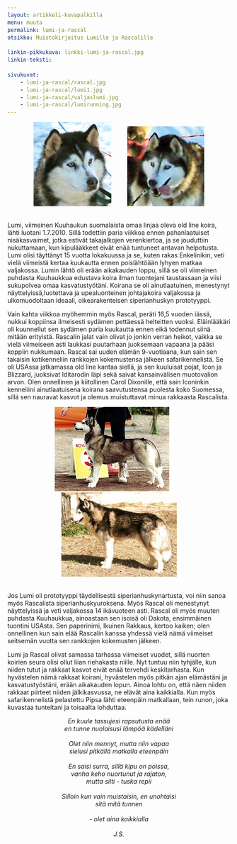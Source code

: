 ```yaml
---
layout: artikkeli-kuvapalkilla
menu: muuta
permalink: lumi-ja-rascal
otsikko: Muistokirjoitus Lumille ja Rascalille

linkin-pikkukuva: linkki-lumi-ja-rascal.jpg
linkin-teksti:

sivukuvat:
    - lumi-ja-rascal/rascal.jpg
    - lumi-ja-rascal/lumi1.jpg
    - lumi-ja-rascal/valjaslumi.jpg
    - lumi-ja-rascal/lumirunning.jpg
---
```


<center>
<img src="images/lumi-ja-rascal/rascal1.jpg">
&nbsp; &nbsp; &nbsp; &nbsp;
<img src="images/lumi-ja-rascal/lumi.jpg">
</center>
<br>

Lumi, viimeinen Kuuhaukun suomalaista omaa linjaa oleva old line koira, lähti luotani 1.7.2010. 
Sillä todettiin paria viikkoa ennen pahanlaatuiset nisäkasvaimet, jotka estivät takajalkojen verenkiertoa, 
ja se jouduttiin nukuttamaan, kun kipulääkkeet eivät enää tuntuneet antavan helpotusta. Lumi olisi täyttänyt 
15 vuotta lokakuussa ja se, kuten rakas Enkelinikin, veti vielä viimeistä kertaa kuukautta ennen poislähtöään 
lyhyen matkaa valjakossa. Lumin lähtö oli erään aikakauden loppu, sillä se oli viimeinen puhdasta Kuuhaukkua 
edustava koira ilman tuontejani taustassaan ja viisi sukupolvea omaa kasvatustyötäni. Koirana se oli 
ainutlaatuinen, menestynyt näyttelyissä,luotettava ja upealuonteinen johtajakoira valjakossa ja ulkomuodoltaan 
ideaali, oikearakenteisen siperianhuskyn prototyyppi.<br>

Vain kahta viikkoa myöhemmin myös Rascal, peräti 16,5 vuoden iässä, nukkui koppiinsa ilmeisesti sydämen 
pettäessä helteitten vuoksi. Eläinlääkäri oli kuunnellut sen sydämen paria kuukautta ennen eikä todennut 
siinä mitään erityistä. Rascalin jalat vain olivat jo jonkin verran heikot, vaikka se vielä viimeiseen asti 
laukkasi puutarhaan juoksemaan vapaana ja pääsi koppiin nukkumaan. Rascal sai uuden elämän 9-vuotiaana, kun 
sain sen takaisin kotikenneliin rankkojen kokemustensa jälkeen safarikennelistä. Se oli USAssa jatkamassa old 
line kantaa siellä, ja sen kuuluisat pojat, Icon ja Blizzard, juoksivat Iditarodin läpi sekä saivat kansainvälisen 
muotovalion arvon. Olen onnellinen ja kiitollinen Carol Dixonille, että sain Iconinkin kenneliini ainutlaatuisena
koirana saavutustensa puolesta koko Suomessa, sillä sen nauravat kasvot ja olemus muistuttavat minua 
rakkaasta Rascalista. 
 
<center>
<img src="images/lumi-ja-rascal/luminly.jpg"/>
&nbsp; &nbsp; &nbsp; &nbsp;
<img alt="" src="images/lumi-ja-rascal/rascal2.jpg"/>
</center>
<br> 
 
Jos Lumi oli prototyyppi täydellisestä siperianhuskynartusta, voi niin sanoa myös Rascalista 
siperianhuskyuroksena. Myös Rascal oli menestynyt näyttelyissä ja veti valjakossa 14 ikävuoteen asti. Rascal oli 
myös muuten puhdasta Kuuhaukkua, ainoastaan sen isoisä oli Dakota, ensimmäinen tuontini USAsta. Sen paperinimi, 
Ikuinen Rakkaus, kertoo kaiken; olen onnellinen kun sain elää Rascalin kanssa yhdessä vielä nämä viimeiset seitsemän 
vuotta sen rankkojen kokemusten jälkeen.
 
Lumi ja Rascal olivat samassa tarhassa viimeiset vuodet, sillä nuorten koirien seura olisi ollut liian riehakasta niille. Nyt tuntuu niin tyhjälle, kun niiden tutut ja rakkaat kasvot eivät enää tervehdi keskitarhasta. Kun hyvästelen nämä rakkaat koirani, hyvästelen myös pitkän ajan elämästäni ja kasvatustyöstäni, erään aikakauden lopun. Ainoa lohtu on, että näen niiden rakkaat piirteet niiden jälkikasvussa, ne elävät aina kaikkialla.
Kun myös safarikennelistä pelastettu Pipsa lähti eteenpäin matkallaan, tein runon, joka kuvastaa tunteitani ja toisaalta lohduttaa.

<center>
<i>
En kuule tassujesi rapsutusta enää<br>
en tunne nuolaisusi lämpöä kädelläni<br>
<br>
Olet niin mennyt, mutta niin vapaa<br>
sielusi pitkällä matkalla eteenpäin<br>
<br>
En saisi surra, sillä kipu on poissa,<br>
vanha keho nuortunut ja rajaton,<br>
mutta silti - tuska repii<br>
<br>
Silloin kun vain muistaisin, en unohtaisi<br>
sitä mitä tunnen<br>
<br>
- olet aina kaikkialla<br>
<br>
J.S.
</i>
</center>

